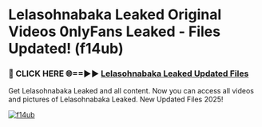 # Lelasohnabaka Leaked Original Videos 0nlyFans Leaked - Files Updated! (f14ub)

<h3>🔴 CLICK HERE 🌐==►► <a href="https://tinyurl.com/3hn5wdd3" rel="nofollow">Lelasohnabaka Leaked Updated Files</a></h3>

Get Lelasohnabaka Leaked and all content. Now you can access all videos and pictures of Lelasohnabaka Leaked. New Updated Files 2025!

[![f14ub](https://i.imgur.com/4HnBqBT.gif)](https://tinyurl.com/3hn5wdd3)
